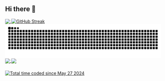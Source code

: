 ## Hi there 👋
<!--
**zzyking/zzyking** is a ✨ _special_ ✨ repository because its `README.md` (this file) appears on your GitHub profile.

Here are some ideas to get you started:

- 🔭 I’m currently working on ...
- 🌱 I’m currently learning ...
- 👯 I’m looking to collaborate on ...
- 🤔 I’m looking for help with ...
- 💬 Ask me about ...
- 📫 How to reach me: ...
- 😄 Pronouns: ...
- ⚡ Fun fact: ...
-->                  

<a href="https://github.com/anuraghazra/github-readme-stats">
  <img height=150 align="center" src="https://github-readme-stats-fawn-ten-30.vercel.app/api?username=zzyking&border_radius=6&hide_border=true&show_icons=true&count_private=true&card_width=340&theme=tokyonight" />
</a>
<a href="https://git.io/streak-stats">
<img width=360 align="center" src="https://github-readme-streak-stats-rouge-three.vercel.app?user=zzyking&border_radius=6&theme=tokyonight&hide_border=true&date_format=n%2Fj%5B%2FY%5D&card_width=480&card_height=200" alt="GitHub Streak" />
</a>
<br/>
<a>
<img width=700 align="center" src="https://github.com/zzyking/zzyking/blob/output/github-contribution-grid-snake-dark.svg" />
</a>
<br/>
<a href="https://github.com/anuraghazra/github-readme-stats">
  <img height=315 align="center" src="https://github-readme-stats-fawn-ten-30.vercel.app/api/wakatime?username=@zzyking&layout=compact&border_radius=6&hide_border=true&theme=tokyonight&langs_count=20") />
</a>
<a href="https://github.com/anuraghazra/github-readme-stats">
  <img height=315 align="center" src="https://github-readme-stats-fawn-ten-30.vercel.app/api/top-langs?username=zzyking&layout=donut-vertical&theme=tokyonight&border_radius=6&hide_border=true&langs_count=8" />
</a>

###

<a href="https://wakatime.com/@20a31768-9bdb-4af0-aca3-516f8a1c59bd"><img src="https://wakatime.com/badge/user/20a31768-9bdb-4af0-aca3-516f8a1c59bd.svg" alt="Total time coded since May 27 2024" /></a>


